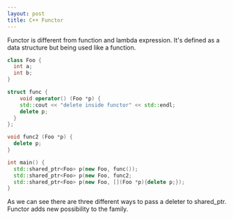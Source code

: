 ```yaml
---
layout: post
title: C++ Functor
---
```


Functor is different from function and lambda expression. It's defined as a data structure but being used like a function. 

```cpp
class Foo {
  int a;
  int b;
}

struct func {
	void operator() (Foo *p) {
    std::cout << "delete inside functor" << std::endl;
    delete p;
  }
};

void func2 (Foo *p) {
  delete p;
}

int main() {
  std::shared_ptr<Foo> p(new Foo, func());
  std::shared_ptr<Foo> p(new Foo, func2;
  std::shared_ptr<Foo> p(new Foo, [](Foo *p){delete p;});
}
```

As we can see there are three different ways to pass a deleter to shared_ptr. Functor adds new possibility to the family.




